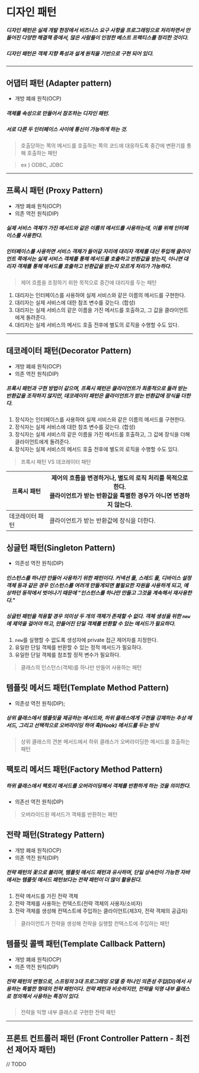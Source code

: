 # 디자인 패턴

##### 디자인 패턴은 실제 개발 현장에서 비즈니스 요구 사항을 프로그래밍으로 처리하면서 만들어진 다양한 해결책 중에서, 많은 사람들이 인정한 베스트 프랙티스를 정리한 것이다.
##### 디자인 패턴은 객체 지향 특성과 설계 원칙을 기반으로 구현 되어 있다.

---

## 어댑터 패턴 (Adapter pattern)

- 개방 폐쇄 원칙(OCP)

##### 객체를 속성으로 만들어서 참조하는 디자인 패턴.
##### 서로 다른 두 인터페이스 사이에 통신이 가능하게 하는 것.
> 호출당하는 쪽의 메서드를 호출하는 쪽의 코드에 대응하도록 중간에 변환기를 통해 호출하는 패턴

>ex ) ODBC, JDBC

---

## 프록시 패턴 (Proxy Pattern)

- 개방 폐쇄 원칙(OCP)
- 의존 역전 원칙(DIP)

##### 실제 서비스 객체가 가진 메서드와 같은 이름의 메서드를 사용하는데, 이를 위해 인터페이스를 사용한다.

##### 인터페이스를 사용하면 서비스 객체가 들어갈 자리에 대리자 객체를 대신 투입해 클라이언트 쪽에서는 실제 서비스 객체를 통해 메서드를 호출하고 반환값을 받는지, 아니면 대리자 객체를 통해 메서드를 호출하고 반환값을 받는지 모르게 처리가 가능하다.
> 제어 흐름을 조정하기 위한 목적으로 중간에 대리자를 두는 패턴

1. 대리자는 인터페이스를 사용하여 실제 서비스와 같은 이름의 메서드를 구현한다.
2. 대리자는 실제 서비스에 대한 참조 변수를 갖는다. (합성)
3. 대리자는 실제 서비스의 같은 이름을 가진 메서드를 호출하고, 그 값을 클라이언트에게 돌려준다.
4. 대리자는 실제 서비스의 메서드 호출 전후에 별도의 로직을 수행할 수도 있다.

---

## 데코레이터 패턴(Decorator Pattern)

- 개방 폐쇄 원칙(OCP)
- 의존 역전 원칙(DIP)

##### 프록시 패턴과 구현 방법이 같으며, 프록시 패턴은 클라이언트가 최종적으로 돌려 받는 반환값을 조작하지 않지만, 데코레이터 패턴은 클라이언트가 받는 반환값에 장식을 더한다.

1. 장식자는 인터페이스를 사용하여 실제 서비스와 같은 이름의 메서드를 구현한다.
2. 장식자는 실제 서비스에 대한 참조 변수를 갖는다. (합성)
3. 장식자는 실제 서비스의 같은 이름을 가진 메서드를 호출하고, 그 값에 장식을 더해 클라이언트에게 돌려준다.
4. 장식자는 실제 서비스의 메서드 호출 전후에 별도의 로직을 수행할 수도 있다.

>프록시 패턴 VS 데코레이터 패턴

| 프록시 패턴   | 제어의 흐름을 변경하거나, 별도의 로직 처리를 목적으로 한다.<br/>클라이언트가 받는 반환값을 특별한 경우가 아니면 변경하지 않는다. |
|----------|-----------------------------------------------------------------------------|
| 데코레이터 패턴 | 클라이언트가 받는 반환값에 장식을 더한다.                                                     |


## 싱글턴 패턴(Singleton Pattern)

- 의존성 역전 원칙(DIP)

##### 인스턴스를 하나만 만들어 사용하기 위한 패턴이다. 커넥션 풀, 스레드 풀, 디바이스 설정 객체 등과 같은 경우 인스턴스를 여러개 만들게되면 불필요한 자원을 사용하게 되고, 예상하던 동작에서 벗어나기 때문에 "인스턴스를 하나만 만들고 그것을 계속해서 재사용한다."
##### 싱글턴 패턴을 적용할 경우 의미상 두 개의 객체가 존재할 수 없다. 객체 생성을 위한 ```new``` 에 제약을 걸어야 하고, 만들어진 단일 객체를 반환할 수 있는 메서드가 필요하다.

1. ```new```를 실행할 수 없도록 생성자에 private 접근 제어자를 지정한다.
2. 유일한 단일 객체를 반환할 수 있는 정적 메서드가 필요하다.
3. 유일한 단일 객체를 참조할 정적 변수가 필요하다.

> 클래스의 인스턴스(객체)를 하나만 만들어 사용하는 패턴

## 템플릿 메서드 패턴(Template Method Pattern)

- 의존성 역전 원칙(DIP);

##### 상위 클래스에서 템플릿을 제공하는 메서드와, 하위 클래스에게 구현을 강제하는 추상 메서드, 그리고 선택적으로 오버라이딩 하여 훅(Hook) 메서드를 두는 방식

> 상위 클래스의 견본 메서드에서 하위 클래스가 오버라이딩한 메서드를 호출하는 패턴


## 팩토리 메서드 패턴(Factory Method Pattern)

##### 하위 클래스에서 팩토리 메서드를 오버라이딩해서 객체를 반환하게 하는 것을 의미한다.

- 의존선 역전 원칙(DIP)

> 오버라이드된 메서드가 객체를 반환하는 패턴

## 전략 패턴(Strategy Pattern)

- 개방 폐쇄 원칙(OCP)
- 의존 역전 원칙(DIP)

##### 전략 패턴의 꽃으로 불리며, 템플릿 메서드 패턴과 유사하며, 단일 상속만이 가능한 자바에서는 템플릿 메서드 패턴보다는 전략 패턴이 더 많이 활용된다.

1. 전략 메서드를 가진 전략 객체
2. 전략 객체를 사용하는 컨텍스트(전략 객체의 사용자/소비자)
3. 전략 객체를 생성해 컨텍스트에 주입하는 클라이언트(제3자, 전략 객체의 공급자)

> 클라이언트가 전략을 생성해 전략을 실행할 컨텍스트에 주입하는 패턴

## 템플릿 콜백 패턴(Template Callback Pattern)

- 개방 폐쇄 원칙(OCP)
- 의존 역전 원칙(DIP)

##### 전략 패턴의 변형으로, 스프링의 3대 프로그래밍 모델 중 하나인 의존성 주입(DI)에서 사용하는 특별한 형태의 전략 패턴이다. 전략 패턴과 비슷하지만, 전략을 익명 내부 클래스로 정의해서 사용하는 특징이 있다.

> 전략을 익명 내부 클래스로 구현한 전략 패턴

----
## 프론트 컨트롤러 패턴 (Front Controller Pattern - 최전선 제어자 패턴)
// TODO